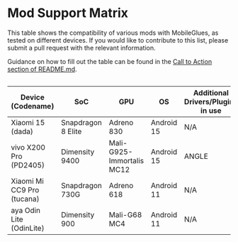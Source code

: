 # Mod Support Matrix

This table shows the compatibility of various mods with MobileGlues, as tested on different devices. If you would like to contribute to this list, please submit a pull request with the relevant information.

Guidance on how to fill out the table can be found in the [Call to Action section of README.md](https://github.com/Swung0x48/MobileGlues-release/blob/main/README.md#call-to-action).

<div style="overflow-x: auto;">

| **Device (Codename)** | **SoC**      | **GPU**             | **OS** | **Additional Drivers/Plugins in use** | **MobileGlues** | **Minecraft** | **ModLoader** | **Sodium** | **Iris** | **Indium** | **Distant Horizon** | **Xaero's Minimap** | **Xaero's World Map** | **Create**                       | **TaCZ** | **Entity Texture Features** | **Report**                                                                             |
| --------------------------- | ------------------ | ------------------------- | ------------ | ------------------------------------------- | --------------------- | ------------------- | ------------------- | ---------------- | -------------- | ---------------- | ------------------------- | ------------------------- | --------------------------- | -------------------------------------- | -------------- | --------------------------------- | -------------------------------------------------------------------------------------------- |
| Xiaomi 15 (dada)            | Snapdragon 8 Elite | Adreno 830                | Android 15   | N/A                                         | 1.1.0.1               | 1.20.1              | Fabric 0.16.10      | ✅(0.5.11)       | ✅(1.7.2)      | ✅(1.0.34)       | ✅(2.2.1-a)               | ✅(25.0.0)                | ✅(1.39.2)                  | ✅(fabric-0.5.1-j)                     | ✅(1.0.2)      | ?                                 | [dada.md](https://github.com/Swung0x48/MobileGlues-release/blob/main/DeviceReports/dada.md)     |
| vivo X200 Pro (PD2405)      | Dimensity 9400     | Mali-G925-Immortalis MC12 | Android 15   | ANGLE                                       | 1.1.0.1               | 1.20.1              | Fabric 0.16.10      | ✅(0.5.11)       | ✅(1.7.5)      | ✅(1.0.36)       | ?                         | ✅(25.0.0)                | ✅(1.39.4)                  | ✅(fabric-0.5.1-j)`<sup>`1 `<sup>` | ✅(1.0.2)      | ?                                 | [PD2405.md](https://github.com/Swung0x48/MobileGlues-release/blob/main/DeviceReports/PD2405.md) |
| Xiaomi Mi CC9 Pro (tucana)  | Snapdragon 730G    | Adreno 618                | Android 11   | N/A                                         | 1.1.0.1               | 1.21.4              | Fabric 0.16.10      | ✅(0.6.6)        | ✅(1.8.5)      | ?                | ?                         | ✅(25.0.0)                | ✅(1.39.2)                  | ?                                      | ?              | ✅(6.2.10)                        | [tucana.md](https://github.com/Swung0x48/MobileGlues-release/blob/main/DeviceReports/tucana.md) |
| aya Odin Lite (OdinLite)    | Dimensity 900      | Mali-G68 MC4              | Android 11   | N/A                                         | 1.1.0.1               | 1.21.1              | Fabric 0.16.10       | ✅(0.6.9)        | ✅(1.8.8)      | ?                | ?                         | ✅(25.1.0)                | ✅(1.39.4)                  | ?                                      | ?              | ?                                 | [OdinLite.md](https://github.com/Swung0x48/MobileGlues-release/blob/main/DeviceReports/OdinLite.md) |

<div>
